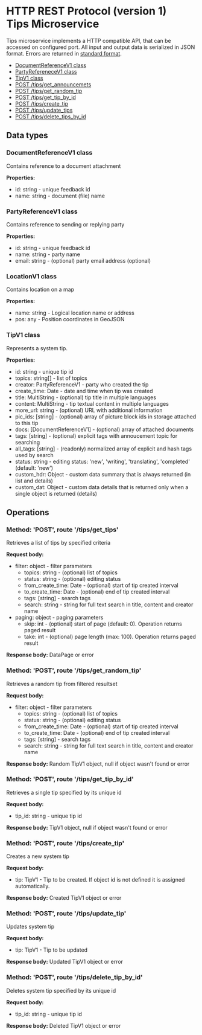 # HTTP REST Protocol (version 1) <br/> Tips Microservice

Tips microservice implements a HTTP compatible API, that can be accessed on configured port.
All input and output data is serialized in JSON format. Errors are returned in [standard format]().

* [DocumentReferenceV1 class](#class1)
* [PartyRefereneceV1 class](#class2)
* [TipV1 class](#class4)
* [POST /tips/get_announcemets](#operation1)
* [POST /tips/get_random_tip](#operation2)
* [POST /tips/get_tip_by_id](#operation3)
* [POST /tips/create_tip](#operation4)
* [POST /tips/update_tips](#operation5)
* [POST /tips/delete_tips_by_id](#operation6)

## Data types

### <a name="class1"></a> DocumentReferenceV1 class

Contains reference to a document attachment

**Properties:**
- id: string - unique feedback id
- name: string - document (file) name

### <a name="class2"></a> PartyReferenceV1 class

Contains reference to sending or replying party

**Properties:**
- id: string - unique feedback id
- name: string - party name
- email: string - (optional) party email address (optional)

### <a name="class3"></a> LocationV1 class

Contains location on a map

**Properties:**
- name: string - Logical location name or address
- pos: any - Position coordinates in GeoJSON

### <a name="class4"></a> TipV1 class

Represents a system tip. 

**Properties:**
- id: string - unique tip id
- topics: string[] - list of topics
- creator: PartyReferenceV1 - party who created the tip
- create_time: Date - date and time when tip was created
- title: MultiString - (optional) tip title in multiple languages
- content: MultiString - tip textual content in multiple languages
- more_url: string - (optional) URL with additional information
- pic_ids: [string] - (optional) array of picture block ids in storage attached to this tip
- docs: [DocumentReferenceV1] - (optional) array of attached documents
- tags: [string] - (optional) explicit tags with annoucement topic for searching
- all_tags: [string] - (readonly) normalized array of explicit and hash tags used by search
- status: string - editing status: 'new', 'writing', 'translating', 'completed' (default: 'new')
- custom_hdr: Object - custom data summary that is always returned (in list and details)
- custom_dat: Object - custom data details that is returned only when a single object is returned (details)

## Operations

### <a name="operation1"></a> Method: 'POST', route '/tips/get_tips'

Retrieves a list of tips by specified criteria

**Request body:** 
- filter: object - filter parameters
  - topics: string - (optional) list of topics
  - status: string - (optional) editing status
  - from\_create\_time: Date - (optional) start of tip created interval
  - to\_create\_time: Date - (optional) end of tip created interval
  - tags: [string] - search tags
  - search: string - string for full text search in title, content and creator name
- paging: object - paging parameters
  - skip: int - (optional) start of page (default: 0). Operation returns paged result
  - take: int - (optional) page length (max: 100). Operation returns paged result

**Response body:**
DataPage<TipV1> or error

### <a name="operation2"></a> Method: 'POST', route '/tips/get\_random\_tip'

Retrieves a random tip from filtered resultset

**Request body:** 
- filter: object - filter parameters
  - topics: string - (optional) list of topics
  - status: string - (optional) editing status
  - from\_create\_time: Date - (optional) start of tip created interval
  - to\_create\_time: Date - (optional) end of tip created interval
  - tags: [string] - search tags
  - search: string - string for full text search in title, content and creator name

**Response body:**
Random TipV1 object, null if object wasn't found or error 

### <a name="operation3"></a> Method: 'POST', route '/tips/get\_tip\_by\_id'

Retrieves a single tip specified by its unique id

**Request body:** 
- tip_id: string - unique tip id

**Response body:**
TipV1 object, null if object wasn't found or error 

### <a name="operation4"></a> Method: 'POST', route '/tips/create_tip'

Creates a new system tip

**Request body:**
- tip: TipV1 - Tip to be created. If object id is not defined it is assigned automatically.

**Response body:**
Created TipV1 object or error

### <a name="operation5"></a> Method: 'POST', route '/tips/update_tip'

Updates system tip

**Request body:**
- tip: TipV1 - Tip to be updated

**Response body:**
Updated TipV1 object or error 
 
### <a name="operation6"></a> Method: 'POST', route '/tips/delete\_tip\_by\_id'

Deletes system tip specified by its unique id

**Request body:** 
- tip_id: string - unique tip id

**Response body:**
Deleted TipV1 object or error 
 
